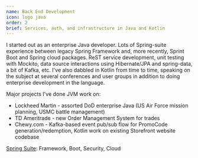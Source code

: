 ```yaml
---
name: Back End Development
icon: logo java
order: 2
brief: Services, auth, and infrastructure in Java and Kotlin
---
```


I started out as an enterprise Java developer. Lots of Spring-suite experience between legacy
Spring Framework and, more recently, Sprint Boot and Spring cloud packages. ReST service development,
unit testing with Mockito, data source interactions using Hibernate/JPA and spring-data, a bit of
Kafka, etc. I've also dabbled in Kotlin from time to time, speaking on the subject at several conferences
and user groups in addition to doing enterprise development in the language.

Major projects I've done JVM work on:

* Lockheed Martin - assorted DoD enterprise Java (US Air Force mission planning, USMC battle management)
* TD Ameritrade - new Order Management System for trades
* Chewy.com - Kafka-based event pub/sub flow for PromoCode generation/redemption, Kotlin work on existing Storefront website codebase

[Spring Suite](https://spring.io): Framework, Boot, Security, Cloud
